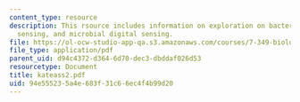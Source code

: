 ```yaml
---
content_type: resource
description: This rsource includes information on exploration on bacterial qourum
  sensing, and microbial digital sensing.
file: https://ol-ocw-studio-app-qa.s3.amazonaws.com/courses/7-349-biological-computing-at-the-crossroads-of-engineering-and-science-spring-2005/94e555235a4e683f31c66ec4f4b99d20_kateass2.pdf
file_type: application/pdf
parent_uid: d94c4372-d364-6d70-dec3-dbddaf026d53
resourcetype: Document
title: kateass2.pdf
uid: 94e55523-5a4e-683f-31c6-6ec4f4b99d20
---
```

